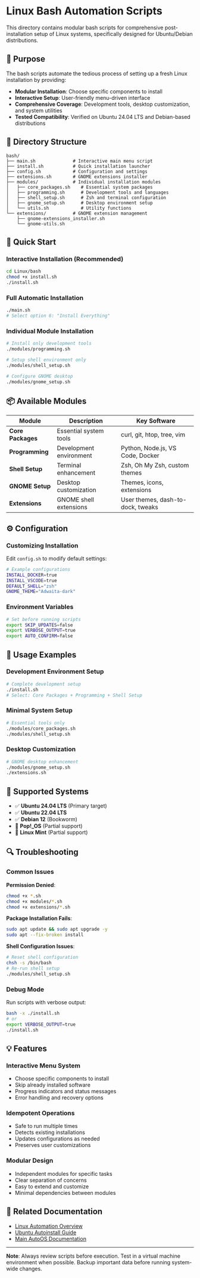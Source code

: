 # Linux Bash Automation Scripts

This directory contains modular bash scripts for comprehensive post-installation setup of Linux systems, specifically designed for Ubuntu/Debian distributions.

## 🎯 Purpose

The bash scripts automate the tedious process of setting up a fresh Linux installation by providing:
- **Modular Installation**: Choose specific components to install
- **Interactive Setup**: User-friendly menu-driven interface
- **Comprehensive Coverage**: Development tools, desktop customization, and system utilities
- **Tested Compatibility**: Verified on Ubuntu 24.04 LTS and Debian-based distributions

## 📁 Directory Structure

```
bash/
├── main.sh              # Interactive main menu script
├── install.sh           # Quick installation launcher
├── config.sh            # Configuration and settings
├── extensions.sh        # GNOME extensions installer
├── modules/             # Individual installation modules
│   ├── core_packages.sh    # Essential system packages
│   ├── programming.sh      # Development tools and languages
│   ├── shell_setup.sh      # Zsh and terminal configuration
│   ├── gnome_setup.sh      # Desktop environment setup
│   └── utils.sh            # Utility functions
└── extensions/          # GNOME extension management
    ├── gnome-extensions_installer.sh
    └── gnome-utils.sh
```

## 🚀 Quick Start

### Interactive Installation (Recommended)
```bash
cd Linux/bash
chmod +x install.sh
./install.sh
```

### Full Automatic Installation
```bash
./main.sh
# Select option 6: "Install Everything"
```

### Individual Module Installation
```bash
# Install only development tools
./modules/programming.sh

# Setup shell environment only
./modules/shell_setup.sh

# Configure GNOME desktop
./modules/gnome_setup.sh
```

## 📦 Available Modules

| Module | Description | Key Software |
|--------|-------------|--------------|
| **Core Packages** | Essential system tools | curl, git, htop, tree, vim |
| **Programming** | Development environment | Python, Node.js, VS Code, Docker |
| **Shell Setup** | Terminal enhancement | Zsh, Oh My Zsh, custom themes |
| **GNOME Setup** | Desktop customization | Themes, icons, extensions |
| **Extensions** | GNOME shell extensions | User themes, dash-to-dock, tweaks |

## ⚙️ Configuration

### Customizing Installation
Edit `config.sh` to modify default settings:
```bash
# Example configurations
INSTALL_DOCKER=true
INSTALL_VSCODE=true
DEFAULT_SHELL="zsh"
GNOME_THEME="Adwaita-dark"
```

### Environment Variables
```bash
# Set before running scripts
export SKIP_UPDATES=false
export VERBOSE_OUTPUT=true
export AUTO_CONFIRM=false
```

## 🔧 Usage Examples

### Development Environment Setup
```bash
# Complete development setup
./install.sh
# Select: Core Packages + Programming + Shell Setup
```

### Minimal System Setup
```bash
# Essential tools only
./modules/core_packages.sh
./modules/shell_setup.sh
```

### Desktop Customization
```bash
# GNOME desktop enhancement
./modules/gnome_setup.sh
./extensions.sh
```

## 🧪 Supported Systems

- ✅ **Ubuntu 24.04 LTS** (Primary target)
- ✅ **Ubuntu 22.04 LTS** 
- ✅ **Debian 12** (Bookworm)
- 🔄 **Pop!_OS** (Partial support)
- 🔄 **Linux Mint** (Partial support)

## 🔍 Troubleshooting

### Common Issues

**Permission Denied**:
```bash
chmod +x *.sh
chmod +x modules/*.sh
chmod +x extensions/*.sh
```

**Package Installation Fails**:
```bash
sudo apt update && sudo apt upgrade -y
sudo apt --fix-broken install
```

**Shell Configuration Issues**:
```bash
# Reset shell configuration
chsh -s /bin/bash
# Re-run shell setup
./modules/shell_setup.sh
```

### Debug Mode
Run scripts with verbose output:
```bash
bash -x ./install.sh
# or
export VERBOSE_OUTPUT=true
./install.sh
```

## 💡 Features

### Interactive Menu System
- Choose specific components to install
- Skip already installed software
- Progress indicators and status messages
- Error handling and recovery options

### Idempotent Operations
- Safe to run multiple times
- Detects existing installations
- Updates configurations as needed
- Preserves user customizations

### Modular Design
- Independent modules for specific tasks
- Clear separation of concerns
- Easy to extend and customize
- Minimal dependencies between modules

## 🔗 Related Documentation

- [Linux Automation Overview](../README.md)
- [Ubuntu Autoinstall Guide](../ubuntu_autoinstall/README.md)
- [Main AutoOS Documentation](../../README.md)

---

**Note**: Always review scripts before execution. Test in a virtual machine environment when possible. Backup important data before running system-wide changes.